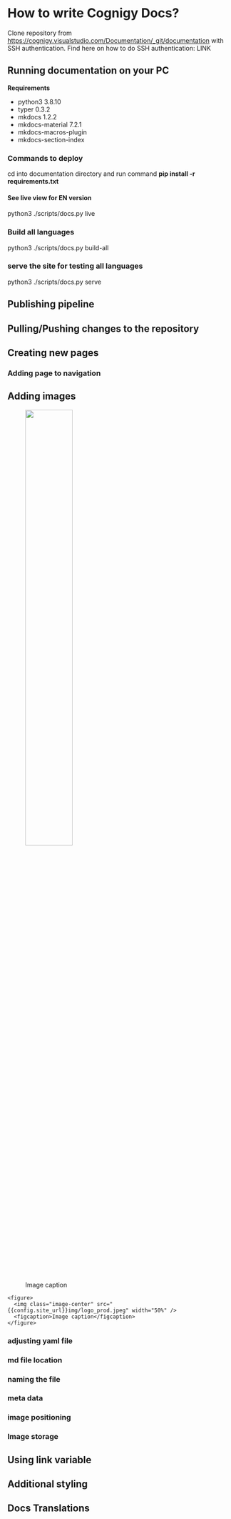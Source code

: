 # How to write Cognigy Docs?

Clone repository from https://cognigy.visualstudio.com/Documentation/_git/documentation with SSH authentication.
Find here on how to do SSH authentication: LINK
## Running documentation on your PC

**Requirements**
- python3 3.8.10
- typer 0.3.2
- mkdocs 1.2.2
- mkdocs-material 7.2.1
- mkdocs-macros-plugin
- mkdocs-section-index

### Commands to deploy
cd into documentation directory and run command 
**pip install -r requirements.txt**
#### See live view for EN version
python3 ./scripts/docs.py live 
### Build all languages
python3 ./scripts/docs.py build-all
### serve the site for testing all languages
python3 ./scripts/docs.py serve

## Publishing pipeline

## Pulling/Pushing changes to the repository

## Creating new pages

### Adding page to navigation

## Adding images
<figure>
  <img class="image-center" src="/img/logo_prod.jpeg" width="50%" />
  <figcaption>Image caption</figcaption>
</figure>

`````
<figure>
  <img class="image-center" src="{{config.site_url}}img/logo_prod.jpeg" width="50%" />
  <figcaption>Image caption</figcaption>
</figure>
`````



 ### adjusting yaml file


 ### md file location
 ### naming the file
 ### meta data
 ### image positioning
<div class="right-image"></div>
<div class="center-image"></div>

### Image storage

## Using link variable

## Additional styling 

## Docs Translations